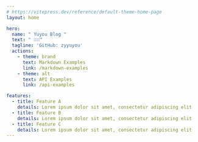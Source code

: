 ```yaml
---
# https://vitepress.dev/reference/default-theme-home-page
layout: home

hero:
  name: " Yuyou Blog "
  text: " ❕❕❕❕❕"
  tagline: 'GitHub: zyyuyou'
  actions:
    - theme: brand
      text: Markdown Examples
      link: /markdown-examples
    - theme: alt
      text: API Examples
      link: /api-examples

features:
  - title: Feature A
    details: Lorem ipsum dolor sit amet, consectetur adipiscing elit
  - title: Feature B
    details: Lorem ipsum dolor sit amet, consectetur adipiscing elit
  - title: Feature C
    details: Lorem ipsum dolor sit amet, consectetur adipiscing elit
---
```


